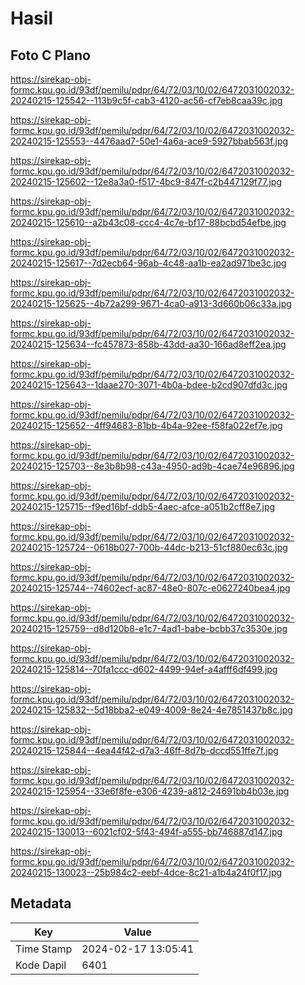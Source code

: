 # Hasil

## Foto C Plano

https://sirekap-obj-formc.kpu.go.id/93df/pemilu/pdpr/64/72/03/10/02/6472031002032-20240215-125542--113b9c5f-cab3-4120-ac56-cf7eb8caa39c.jpg

https://sirekap-obj-formc.kpu.go.id/93df/pemilu/pdpr/64/72/03/10/02/6472031002032-20240215-125553--4476aad7-50e1-4a6a-ace9-5927bbab563f.jpg

https://sirekap-obj-formc.kpu.go.id/93df/pemilu/pdpr/64/72/03/10/02/6472031002032-20240215-125602--12e8a3a0-f517-4bc9-847f-c2b447129f77.jpg

https://sirekap-obj-formc.kpu.go.id/93df/pemilu/pdpr/64/72/03/10/02/6472031002032-20240215-125610--a2b43c08-ccc4-4c7e-bf17-88bcbd54efbe.jpg

https://sirekap-obj-formc.kpu.go.id/93df/pemilu/pdpr/64/72/03/10/02/6472031002032-20240215-125617--7d2ecb64-96ab-4c48-aa1b-ea2ad971be3c.jpg

https://sirekap-obj-formc.kpu.go.id/93df/pemilu/pdpr/64/72/03/10/02/6472031002032-20240215-125625--4b72a299-9671-4ca0-a913-3d660b06c33a.jpg

https://sirekap-obj-formc.kpu.go.id/93df/pemilu/pdpr/64/72/03/10/02/6472031002032-20240215-125634--fc457873-858b-43dd-aa30-166ad8eff2ea.jpg

https://sirekap-obj-formc.kpu.go.id/93df/pemilu/pdpr/64/72/03/10/02/6472031002032-20240215-125643--1daae270-3071-4b0a-bdee-b2cd907dfd3c.jpg

https://sirekap-obj-formc.kpu.go.id/93df/pemilu/pdpr/64/72/03/10/02/6472031002032-20240215-125652--4ff94683-81bb-4b4a-92ee-f58fa022ef7e.jpg

https://sirekap-obj-formc.kpu.go.id/93df/pemilu/pdpr/64/72/03/10/02/6472031002032-20240215-125703--8e3b8b98-c43a-4950-ad9b-4cae74e96896.jpg

https://sirekap-obj-formc.kpu.go.id/93df/pemilu/pdpr/64/72/03/10/02/6472031002032-20240215-125715--f9ed16bf-ddb5-4aec-afce-a051b2cff8e7.jpg

https://sirekap-obj-formc.kpu.go.id/93df/pemilu/pdpr/64/72/03/10/02/6472031002032-20240215-125724--0618b027-700b-44dc-b213-51cf880ec63c.jpg

https://sirekap-obj-formc.kpu.go.id/93df/pemilu/pdpr/64/72/03/10/02/6472031002032-20240215-125744--74602ecf-ac87-48e0-807c-e0627240bea4.jpg

https://sirekap-obj-formc.kpu.go.id/93df/pemilu/pdpr/64/72/03/10/02/6472031002032-20240215-125759--d8d120b8-e1c7-4ad1-babe-bcbb37c3530e.jpg

https://sirekap-obj-formc.kpu.go.id/93df/pemilu/pdpr/64/72/03/10/02/6472031002032-20240215-125814--70fa1ccc-d602-4499-94ef-a4afff6df499.jpg

https://sirekap-obj-formc.kpu.go.id/93df/pemilu/pdpr/64/72/03/10/02/6472031002032-20240215-125832--5d18bba2-e049-4009-8e24-4e7851437b8c.jpg

https://sirekap-obj-formc.kpu.go.id/93df/pemilu/pdpr/64/72/03/10/02/6472031002032-20240215-125844--4ea44f42-d7a3-46ff-8d7b-dccd551ffe7f.jpg

https://sirekap-obj-formc.kpu.go.id/93df/pemilu/pdpr/64/72/03/10/02/6472031002032-20240215-125954--33e6f8fe-e306-4239-a812-24691bb4b03e.jpg

https://sirekap-obj-formc.kpu.go.id/93df/pemilu/pdpr/64/72/03/10/02/6472031002032-20240215-130013--6021cf02-5f43-494f-a555-bb746887d147.jpg

https://sirekap-obj-formc.kpu.go.id/93df/pemilu/pdpr/64/72/03/10/02/6472031002032-20240215-130023--25b984c2-eebf-4dce-8c21-a1b4a24f0f17.jpg


## Metadata

| Key        | Value               |
| ---------- | ------------------- |
| Time Stamp | 2024-02-17 13:05:41 |
| Kode Dapil | 6401                |



